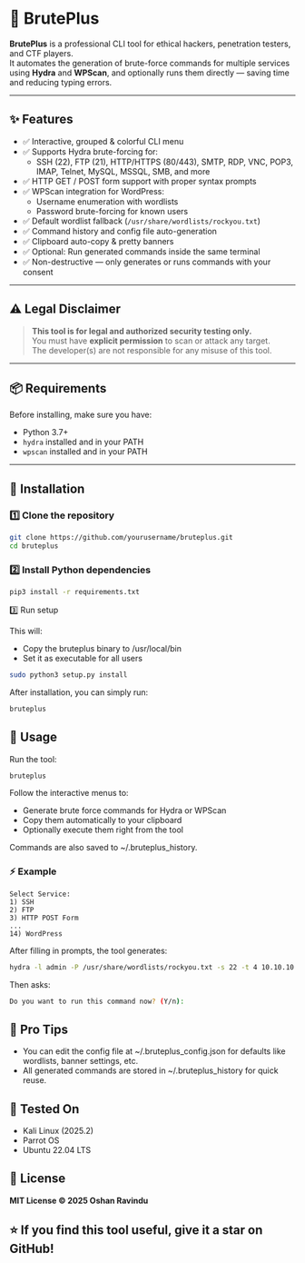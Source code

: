 # 🧠 BrutePlus

**BrutePlus** is a professional CLI tool for ethical hackers, penetration testers, and CTF players.  
It automates the generation of brute-force commands for multiple services using **Hydra** and **WPScan**, and optionally runs them directly — saving time and reducing typing errors.

---

## ✨ Features

- ✅ Interactive, grouped & colorful CLI menu  
- ✅ Supports Hydra brute-forcing for:
  - SSH (22), FTP (21), HTTP/HTTPS (80/443), SMTP, RDP, VNC, POP3, IMAP, Telnet, MySQL, MSSQL, SMB, and more
- ✅ HTTP GET / POST form support with proper syntax prompts
- ✅ WPScan integration for WordPress:
  - Username enumeration with wordlists
  - Password brute-forcing for known users
- ✅ Default wordlist fallback (`/usr/share/wordlists/rockyou.txt`)
- ✅ Command history and config file auto-generation
- ✅ Clipboard auto-copy & pretty banners
- ✅ Optional: Run generated commands inside the same terminal
- ✅ Non-destructive — only generates or runs commands with your consent

---

## ⚠️ Legal Disclaimer

> **This tool is for legal and authorized security testing only.**  
> You must have **explicit permission** to scan or attack any target.  
> The developer(s) are not responsible for any misuse of this tool.

---

## 📦 Requirements

Before installing, make sure you have:
- Python 3.7+
- `hydra` installed and in your PATH
- `wpscan` installed and in your PATH

---

## 🧰 Installation

### 1️⃣ Clone the repository
```bash
git clone https://github.com/yourusername/bruteplus.git
cd bruteplus
```
### 2️⃣ Install Python dependencies
```bash
pip3 install -r requirements.txt
```
3️⃣ Run setup

This will:

<ul><li>Copy the bruteplus binary to /usr/local/bin</li>
<li>Set it as executable for all users</li></ul>

```bash
sudo python3 setup.py install
```
After installation, you can simply run:
```bash
bruteplus
```
## 📄 Usage

Run the tool:
```bash
bruteplus
```
Follow the interactive menus to:

<ul><li>Generate brute force commands for Hydra or WPScan</li>
    <li>Copy them automatically to your clipboard</li>
    <li>Optionally execute them right from the tool</li></ul>
Commands are also saved to ~/.bruteplus_history.

### ⚡ Example
```text
Select Service:
1) SSH
2) FTP
3) HTTP POST Form
...
14) WordPress
```
After filling in prompts, the tool generates:
```bash
hydra -l admin -P /usr/share/wordlists/rockyou.txt -s 22 -t 4 10.10.10.10 ssh
```
Then asks:
```bash
Do you want to run this command now? (Y/n):
```
## 🧠 Pro Tips

<ul><li>You can edit the config file at ~/.bruteplus_config.json for defaults like wordlists, banner settings, etc.</li>
<li>All generated commands are stored in ~/.bruteplus_history for quick reuse.</li></ul>

## 🧪 Tested On
<ul>
<li>Kali Linux (2025.2)</li>
<li>Parrot OS</li>
<li>Ubuntu 22.04 LTS</li></ul>

## 📝 License

<b>MIT License © 2025 Oshan Ravindu</b>

## ⭐ If you find this tool useful, give it a star on GitHub!
